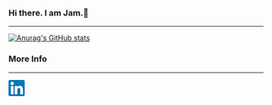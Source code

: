 ### Hi there. I am Jam.👋
---

[![Anurag's GitHub stats](https://github-readme-stats.vercel.app/api?username=chun-hunag)](https://github.com/chun-hunag/github-readme-stats)


### More Info
---
[![linkedin](assets/icon/linkedin.png)](https://www.linkedin.com/in/%E4%BF%8A%E7%91%9D-%E9%BB%83-554b02120/)
<!--
**chun-hunag/chun-hunag** is a ✨ _special_ ✨ repository because its `README.md` (this file) appears on your GitHub profile.

Here are some ideas to get you started:

- 🔭 I’m currently working on ...
- 🌱 I’m currently learning ...
- 👯 I’m looking to collaborate on ...
- 🤔 I’m looking for help with ...
- 💬 Ask me about ...
- 📫 How to reach me: ...
- 😄 Pronouns: ...
- ⚡ Fun fact: ...
-->
